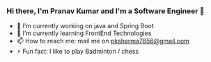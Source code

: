 ### Hi there, I'm Pranav Kumar and I'm a Software Engineer 👋

<!--
**prkumar0603/prkumar0603** is a ✨ _special_ ✨ repository because its `README.md` (this file) appears on your GitHub profile.

Here are some ideas to get you started:

- 🔭 I’m currently working on ...
- 🌱 I’m currently learning ...
- 👯 I’m looking to collaborate on ...
- 🤔 I’m looking for help with ...
- 💬 Ask me about ...
- 📫 How to reach me: ...
- 😄 Pronouns: ...
- ⚡ Fun fact: ...
-->

- 🔭 I’m currently working on java and Spring Boot
- 🌱 I’m currently learning FrontEnd Technologies
- 📫 How to reach me: mail me on pksharma7856@gmail.com
- ⚡ Fun fact: I like to play Badminton / chess

<br />
